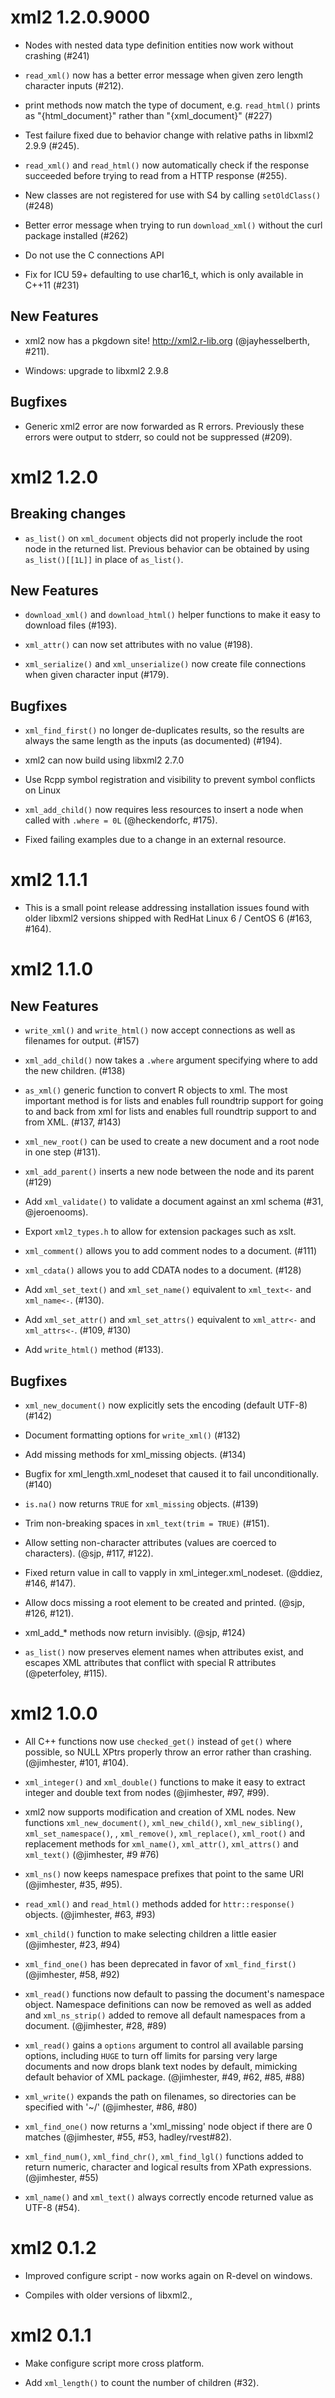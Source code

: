 # xml2 1.2.0.9000

* Nodes with nested data type definition entities now work without crashing (#241)

* `read_xml()` now has a better error message when given zero length character
  inputs (#212).

* print methods now match the type of document, e.g. `read_html()` prints as
  "{html_document}" rather than "{xml_document}" (#227)

* Test failure fixed due to behavior change with relative paths in libxml2
  2.9.9 (#245).

* `read_xml()` and `read_html()` now automatically check if the response
  succeeded before trying to read from a HTTP response (#255).

* New classes are not registered for use with S4 by calling `setOldClass()` (#248)

* Better error message when trying to run `download_xml()` without the curl
  package installed (#262)

* Do not use the C connections API

* Fix for ICU 59+ defaulting to use char16_t, which is only available in C++11 (#231)

## New Features

* xml2 now has a pkgdown site! <http://xml2.r-lib.org> (@jayhesselberth, #211).

* Windows: upgrade to libxml2 2.9.8

## Bugfixes

* Generic xml2 error are now forwarded as R errors. Previously these errors
  were output to stderr, so could not be suppressed (#209).

# xml2 1.2.0

## Breaking changes

* `as_list()` on `xml_document` objects did not properly include the root node
  in the returned list. Previous behavior can be obtained by using
  `as_list()[[1L]]` in place of `as_list()`.

## New Features

* `download_xml()` and `download_html()` helper functions to make it easy to
  download files (#193).

* `xml_attr()` can now set attributes with no value (#198).

* `xml_serialize()` and `xml_unserialize()` now create file connections when
  given character input (#179).

## Bugfixes

* `xml_find_first()` no longer de-duplicates results, so the results are always
  the same length as the inputs (as documented) (#194).

* xml2 can now build using libxml2 2.7.0

* Use Rcpp symbol registration and visibility to prevent symbol conflicts on Linux

* `xml_add_child()` now requires less resources to insert a node when called
  with `.where = 0L` (@heckendorfc, #175).

* Fixed failing examples due to a change in an external resource.

# xml2 1.1.1

* This is a small point release addressing installation issues found with older
  libxml2 versions shipped with RedHat Linux 6 / CentOS 6 (#163, #164).

# xml2 1.1.0

## New Features
* `write_xml()` and `write_html()` now accept connections as well as filenames
  for output. (#157)

* `xml_add_child()` now takes a `.where` argument specifying where to add the
  new children. (#138)

* `as_xml()` generic function to convert R objects to xml. The most important
  method is for lists and enables full roundtrip support for going to and back
  from xml for lists and enables full roundtrip support to and from XML. (#137, #143)

* `xml_new_root()` can be used to create a new document and a root node in one step (#131).

* `xml_add_parent()` inserts a new node between the node and its parent (#129)

* Add `xml_validate()` to validate a document against an xml schema (#31, @jeroenooms).

* Export `xml2_types.h` to allow for extension packages such as xslt.

* `xml_comment()` allows you to add comment nodes to a document. (#111)

* `xml_cdata()` allows you to add CDATA nodes to a document. (#128)

* Add `xml_set_text()` and `xml_set_name()` equivalent to `xml_text<-` and `xml_name<-`. (#130).

* Add `xml_set_attr()` and `xml_set_attrs()` equivalent to `xml_attr<-` and `xml_attrs<-`. (#109, #130)

* Add `write_html()` method (#133).

## Bugfixes

* `xml_new_document()` now explicitly sets the encoding (default UTF-8) (#142)

* Document formatting options for `write_xml()` (#132)

* Add missing methods for xml_missing objects. (#134)

* Bugfix for xml_length.xml_nodeset that caused it to fail unconditionally. (#140)

* `is.na()` now returns `TRUE` for `xml_missing` objects. (#139)

* Trim non-breaking spaces in `xml_text(trim = TRUE)` (#151).

* Allow setting non-character attributes (values are coerced to characters). (@sjp, #117, #122).

* Fixed return value in call to vapply in xml_integer.xml_nodeset. (@ddiez, #146, #147).

* Allow docs missing a root element to be created and printed. (@sjp, #126, #121).

* xml_add_* methods now return invisibly. (@sjp, #124)

* `as_list()` now preserves element names when attributes exist, and escapes
  XML attributes that conflict with special R attributes (@peterfoley, #115).

# xml2 1.0.0

* All C++ functions now use `checked_get()` instead of `get()` where possible,
  so NULL XPtrs properly throw an error rather than crashing. (@jimhester,
  #101, #104).

* `xml_integer()` and `xml_double()` functions to make it easy to extract
  integer and double text from nodes (@jimhester, #97, #99).

* xml2 now supports modification and creation of XML nodes. New functions
  `xml_new_document()`, `xml_new_child()`, `xml_new_sibling()`,
  `xml_set_namespace()`, , `xml_remove()`, `xml_replace()`, `xml_root()`
  and replacement methods for `xml_name()`, `xml_attr()`, `xml_attrs()` and
  `xml_text()` (@jimhester, #9 #76)

* `xml_ns()` now keeps namespace prefixes that point to the same URI
  (@jimhester, #35, #95).

* `read_xml()` and `read_html()` methods added for `httr::response()` objects.
  (@jimhester, #63, #93)

* `xml_child()` function to make selecting children a little easier
  (@jimhester, #23, #94)

* `xml_find_one()` has been deprecated in favor of `xml_find_first()`
  (@jimhester, #58, #92)

* `xml_read()` functions now default to passing the document's namespace
  object. Namespace definitions can now be removed as well as added and
  `xml_ns_strip()` added to remove all default namespaces from a document.
  (@jimhester, #28, #89)

* `xml_read()` gains a `options` argument to control all available parsing
  options, including `HUGE` to turn off limits for parsing very large
  documents and now drops blank text nodes by default, mimicking default
  behavior of XML package. (@jimhester, #49, #62, #85, #88)

* `xml_write()` expands the path on filenames, so directories can be specified
  with '~/' (@jimhester, #86, #80)

* `xml_find_one()` now returns a 'xml_missing' node object if there are 0
  matches (@jimhester, #55, #53, hadley/rvest#82).

* `xml_find_num()`, `xml_find_chr()`, `xml_find_lgl()` functions added to
  return numeric, character and logical results from XPath expressions. (@jimhester, #55)

* `xml_name()` and `xml_text()` always correctly encode returned value as
  UTF-8 (#54).

# xml2 0.1.2

* Improved configure script - now works again on R-devel on windows.

* Compiles with older versions of libxml2.,

# xml2 0.1.1

* Make configure script more cross platform.

* Add `xml_length()` to count the number of children (#32).
